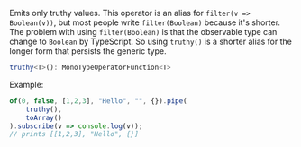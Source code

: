 Emits only truthy values. This operator is an alias for `filter(v => Boolean(v))`, but most people write
`filter(Boolean)` because it's shorter. The problem with using `filter(Boolean)` is that the observable
type can change to `Boolean` by TypeScript. So using `truthy()` is a shorter alias for the longer form that persists the
generic type. 

```typescript
truthy<T>(): MonoTypeOperatorFunction<T>
```

Example:

```typescript
of(0, false, [1,2,3], "Hello", "", {}).pipe(
    truthy(),
    toArray()
).subscribe(v => console.log(v));
// prints [[1,2,3], "Hello", {}]
```
